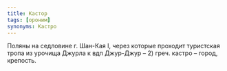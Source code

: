 ```yaml
---
title: Кастор
tags: [ороним]
synonyms: Кастро
---
```


Поляны на седловине г. Шан-Кая I, через которые проходит туристская тропа из
урочища Джурла к вдп Джур-Джур – 2) греч. кастро – город, крепость.
